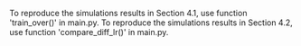 To reproduce the simulations results in Section 4.1, use function 'train_over()' in main.py.
To reproduce the simulations results in Section 4.2, use function 'compare_diff_lr()' in main.py.
